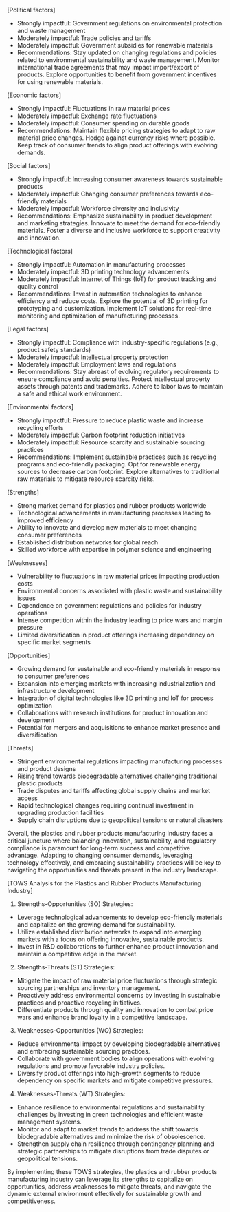 [Political factors]
- Strongly impactful: Government regulations on environmental protection and waste management
- Moderately impactful: Trade policies and tariffs
- Moderately impactful: Government subsidies for renewable materials
- Recommendations: Stay updated on changing regulations and policies related to environmental sustainability and waste management. Monitor international trade agreements that may impact import/export of products. Explore opportunities to benefit from government incentives for using renewable materials.

[Economic factors]
- Strongly impactful: Fluctuations in raw material prices
- Moderately impactful: Exchange rate fluctuations
- Moderately impactful: Consumer spending on durable goods
- Recommendations: Maintain flexible pricing strategies to adapt to raw material price changes. Hedge against currency risks where possible. Keep track of consumer trends to align product offerings with evolving demands.

[Social factors]
- Strongly impactful: Increasing consumer awareness towards sustainable products
- Moderately impactful: Changing consumer preferences towards eco-friendly materials
- Moderately impactful: Workforce diversity and inclusivity
- Recommendations: Emphasize sustainability in product development and marketing strategies. Innovate to meet the demand for eco-friendly materials. Foster a diverse and inclusive workforce to support creativity and innovation.

[Technological factors]
- Strongly impactful: Automation in manufacturing processes
- Moderately impactful: 3D printing technology advancements
- Moderately impactful: Internet of Things (IoT) for product tracking and quality control
- Recommendations: Invest in automation technologies to enhance efficiency and reduce costs. Explore the potential of 3D printing for prototyping and customization. Implement IoT solutions for real-time monitoring and optimization of manufacturing processes.

[Legal factors]
- Strongly impactful: Compliance with industry-specific regulations (e.g., product safety standards)
- Moderately impactful: Intellectual property protection
- Moderately impactful: Employment laws and regulations
- Recommendations: Stay abreast of evolving regulatory requirements to ensure compliance and avoid penalties. Protect intellectual property assets through patents and trademarks. Adhere to labor laws to maintain a safe and ethical work environment.

[Environmental factors]
- Strongly impactful: Pressure to reduce plastic waste and increase recycling efforts
- Moderately impactful: Carbon footprint reduction initiatives
- Moderately impactful: Resource scarcity and sustainable sourcing practices
- Recommendations: Implement sustainable practices such as recycling programs and eco-friendly packaging. Opt for renewable energy sources to decrease carbon footprint. Explore alternatives to traditional raw materials to mitigate resource scarcity risks.

[Strengths]
- Strong market demand for plastics and rubber products worldwide
- Technological advancements in manufacturing processes leading to improved efficiency
- Ability to innovate and develop new materials to meet changing consumer preferences
- Established distribution networks for global reach
- Skilled workforce with expertise in polymer science and engineering

[Weaknesses]
- Vulnerability to fluctuations in raw material prices impacting production costs
- Environmental concerns associated with plastic waste and sustainability issues
- Dependence on government regulations and policies for industry operations
- Intense competition within the industry leading to price wars and margin pressure
- Limited diversification in product offerings increasing dependency on specific market segments

[Opportunities]
- Growing demand for sustainable and eco-friendly materials in response to consumer preferences
- Expansion into emerging markets with increasing industrialization and infrastructure development
- Integration of digital technologies like 3D printing and IoT for process optimization
- Collaborations with research institutions for product innovation and development
- Potential for mergers and acquisitions to enhance market presence and diversification

[Threats]
- Stringent environmental regulations impacting manufacturing processes and product designs
- Rising trend towards biodegradable alternatives challenging traditional plastic products
- Trade disputes and tariffs affecting global supply chains and market access
- Rapid technological changes requiring continual investment in upgrading production facilities
- Supply chain disruptions due to geopolitical tensions or natural disasters

Overall, the plastics and rubber products manufacturing industry faces a critical juncture where balancing innovation, sustainability, and regulatory compliance is paramount for long-term success and competitive advantage. Adapting to changing consumer demands, leveraging technology effectively, and embracing sustainability practices will be key to navigating the opportunities and threats present in the industry landscape.

[TOWS Analysis for the Plastics and Rubber Products Manufacturing Industry]

1. Strengths-Opportunities (SO) Strategies:
- Leverage technological advancements to develop eco-friendly materials and capitalize on the growing demand for sustainability.
- Utilize established distribution networks to expand into emerging markets with a focus on offering innovative, sustainable products.
- Invest in R&D collaborations to further enhance product innovation and maintain a competitive edge in the market.

2. Strengths-Threats (ST) Strategies:
- Mitigate the impact of raw material price fluctuations through strategic sourcing partnerships and inventory management.
- Proactively address environmental concerns by investing in sustainable practices and proactive recycling initiatives.
- Differentiate products through quality and innovation to combat price wars and enhance brand loyalty in a competitive landscape.

3. Weaknesses-Opportunities (WO) Strategies:
- Reduce environmental impact by developing biodegradable alternatives and embracing sustainable sourcing practices.
- Collaborate with government bodies to align operations with evolving regulations and promote favorable industry policies.
- Diversify product offerings into high-growth segments to reduce dependency on specific markets and mitigate competitive pressures.

4. Weaknesses-Threats (WT) Strategies:
- Enhance resilience to environmental regulations and sustainability challenges by investing in green technologies and efficient waste management systems.
- Monitor and adapt to market trends to address the shift towards biodegradable alternatives and minimize the risk of obsolescence.
- Strengthen supply chain resilience through contingency planning and strategic partnerships to mitigate disruptions from trade disputes or geopolitical tensions.

By implementing these TOWS strategies, the plastics and rubber products manufacturing industry can leverage its strengths to capitalize on opportunities, address weaknesses to mitigate threats, and navigate the dynamic external environment effectively for sustainable growth and competitiveness.

